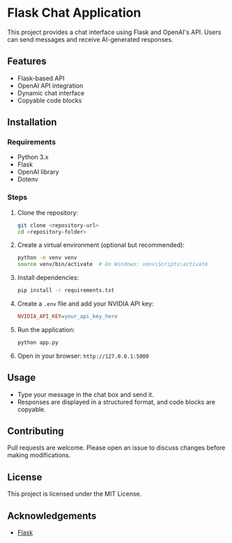 # Flask Chat Application

This project provides a chat interface using Flask and OpenAI's API. Users can send messages and receive AI-generated responses.

## Features
- Flask-based API
- OpenAI API integration
- Dynamic chat interface
- Copyable code blocks

## Installation

### Requirements
- Python 3.x
- Flask
- OpenAI library
- Dotenv

### Steps
1. Clone the repository:
   ```sh
   git clone <repository-url>
   cd <repository-folder>
   ```
2. Create a virtual environment (optional but recommended):
   ```sh
   python -m venv venv
   source venv/bin/activate  # On Windows: venv\Scripts\activate
   ```
3. Install dependencies:
   ```sh
   pip install -r requirements.txt
   ```
4. Create a `.env` file and add your NVIDIA API key:
   ```ini
   NVIDIA_API_KEY=your_api_key_here
   ```
5. Run the application:
   ```sh
   python app.py
   ```
6. Open in your browser: `http://127.0.0.1:5000`

## Usage
- Type your message in the chat box and send it.
- Responses are displayed in a structured format, and code blocks are copyable.

## Contributing
Pull requests are welcome. Please open an issue to discuss changes before making modifications.

## License
This project is licensed under the MIT License.

## Acknowledgements
- [Flask](https://flask.palletsprojects.com/)